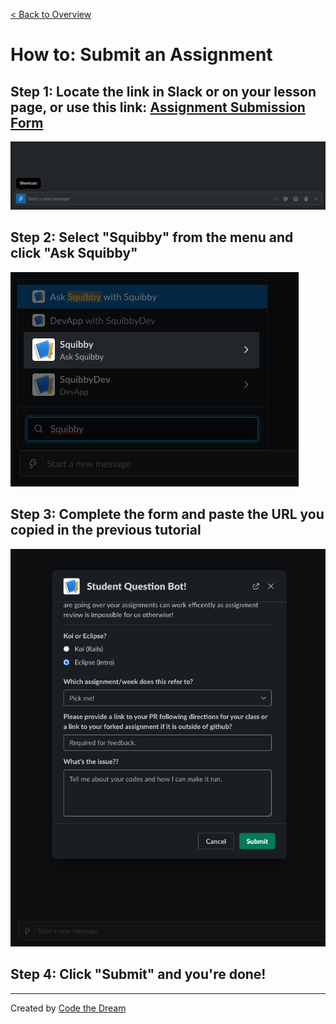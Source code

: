 [< Back to Overview](../../README.md)

# How to: Submit an Assignment

## Step 1: Locate the link in Slack or on your lesson page, or use this link: [Assignment Submission Form](https://airtable.com/shrBpqHbS6wgInoF9)

![Submit Assignment: Step 1](../assets/submit-assignment/step-1.png)

## Step 2: Select "Squibby" from the menu and click "Ask Squibby"

![Submit Assignment: Step 2](../assets/submit-assignment/step-2.png)

## Step 3: Complete the form and paste the URL you copied in the previous tutorial

![Submit Assignment: Step 3](../assets/submit-assignment/step-3.png)

## Step 4: Click "Submit" and you're done!

---

Created by [Code the Dream](https://www.codethedream.org)
